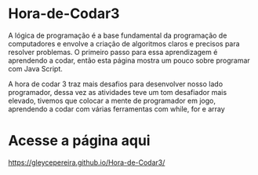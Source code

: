 # Hora-de-Codar3
A lógica de programação é a base fundamental da programação de computadores e envolve a criação de algoritmos claros e precisos para resolver problemas. O primeiro passo para essa aprendizagem é aprendendo a codar, então esta página mostra um pouco sobre programar com Java Script.

A hora de codar 3 traz mais desafios para desenvolver nosso lado programador, dessa vez as atividades teve um tom desafiador mais elevado, tivemos que colocar a mente de programador em jogo, aprendendo a codar com várias ferramentas com while, for e array 

# Acesse a página aqui
https://gleycepereira.github.io/Hora-de-Codar3/
